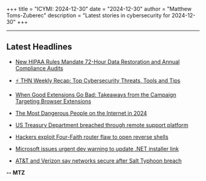 +++
title = "ICYMI: 2024-12-30"
date = "2024-12-30"
author = "Matthew Toms-Zuberec"
description = "Latest stories in cybersecurity for 2024-12-30"
+++

---------------------------------------------------------------------------
## Latest Headlines
- [New HIPAA Rules Mandate 72-Hour Data Restoration and Annual Compliance Audits](https://thehackernews.com/2024/12/new-hipaa-rules-mandate-72-hour-data.html)

- [⚡ THN Weekly Recap: Top Cybersecurity Threats, Tools and Tips](https://thehackernews.com/2024/12/thn-weekly-recap-top-cybersecurity_0611565081.html)

- [When Good Extensions Go Bad: Takeaways from the Campaign Targeting Browser Extensions](https://thehackernews.com/2024/12/when-good-extensions-go-bad-takeaways.html)

- [The Most Dangerous People on the Internet in 2024](https://www.wired.com/story/the-most-dangerous-people-on-the-internet-in-2024/)

- [US Treasury Department breached through remote support platform](https://www.bleepingcomputer.com/news/security/us-treasury-department-breached-through-remote-support-platform/)

- [Hackers exploit Four-Faith router flaw to open reverse shells](https://www.bleepingcomputer.com/news/security/hackers-exploit-four-faith-router-flaw-to-open-reverse-shells/)

- [Microsoft issues urgent dev warning to update .NET installer link](https://www.bleepingcomputer.com/news/microsoft/microsoft-issues-urgent-dev-warning-to-update-net-installer-link/)

- [AT&T and Verizon say networks secure after Salt Typhoon breach](https://www.bleepingcomputer.com/news/security/atandt-and-verizon-say-networks-secure-after-salt-typhoon-breach/)

**-- MTZ**
